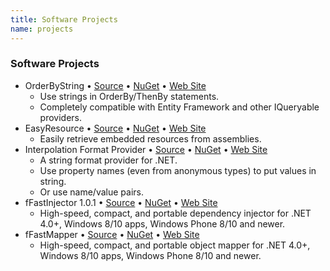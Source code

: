 ```yaml
---
title: Software Projects
name: projects
---
```


### Software Projects

* OrderByString &bull; [Source](https://github.com/Grax32/OrderByString/) &bull; [NuGet](https://www.nuget.org/packages/OrderByString/) &bull; [Web Site](https://github.com/Grax32/OrderByString/)
  * Use strings in OrderBy/ThenBy statements.
  * Completely compatible with Entity Framework and other IQueryable providers.
* EasyResource &bull; [Source](https://github.com/Grax32/Easy-Resources) &bull; [NuGet](https://www.nuget.org/packages/EasyResource/) &bull; [Web Site](https://github.com/Grax32/Easy-Resources)
  * Easily retrieve embedded resources from assemblies.
* Interpolation Format Provider &bull; [Source](https://github.com/Grax32/InterpolationFormatProvider/) &bull; [NuGet](https://www.nuget.org/packages/InterpolationFormatProvider/) &bull; [Web Site](https://github.com/Grax32/InterpolationFormatProvider/)
  * A string format provider for .NET.
  * Use property names (even from anonymous types) to put values in string.
  * Or use name/value pairs.
* fFastInjector 1.0.1 &bull; [Source](https://ffastinjector.codeplex.com/) &bull; [NuGet](https://www.nuget.org/packages/fFastInjector/) &bull; [Web Site](https://ffastinjector.codeplex.com/SourceControl/latest)
  * High-speed, compact, and portable dependency injector for .NET 4.0+, Windows 8/10 apps, Windows Phone 8/10 and newer.
* fFastMapper &bull; [Source](https://ffastmapper.codeplex.com/SourceControl/latest) &bull; [NuGet](https://www.nuget.org/packages/fFastMapper/) &bull; [Web Site](https://ffastmapper.codeplex.com/)
  * High-speed, compact, and portable object mapper for .NET 4.0+, Windows 8/10 apps, Windows Phone 8/10 and newer.
